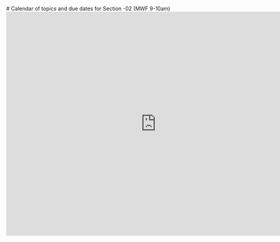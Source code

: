 <br>
# Calendar of topics and due dates for Section -02 (MWF 9-10am)

<iframe src="https://calendar.google.com/calendar/embed?height=600&amp;wkst=1&amp;bgcolor=%23FFFFFF&amp;src=mail.csuchico.edu_16sj77sfemp9kqgis2g89j91e0%40group.calendar.google.com&amp;color=%23182C57&amp;ctz=America%2FLos_Angeles" style="border-width:0" width="800" height="600" frameborder="0" scrolling="no"></iframe>
